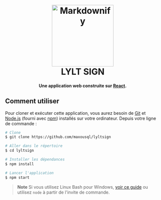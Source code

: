 <h1 align="center">
  <br>
  <a href="http://www.amitmerchant.com/electron-markdownify"><img src="https://raw.githubusercontent.com/amitmerchant1990/electron-markdownify/master/app/img/markdownify.png" alt="Markdownify" width="200"></a>
  <br>
  LYLT SIGN
  <br>
</h1>

<h4 align="center">Une application web construite sur <a href="https://fr.legacy.reactjs.org/" target="_blank">React</a>.</h4>

## Comment utiliser

Pour cloner et exécuter cette application, vous aurez besoin de [Git](https://git-scm.com) et [Node.js](https://nodejs.org/en/download/) (fourni avec [npm](http://npmjs.com)) installés sur votre ordinateur. Depuis votre ligne de commande :

```bash
# Clone 
$ git clone https://github.com/maxousql/lyltsign

# Aller dans le répertoire 
$ cd lyltsign

# Installer les dépendances
$ npm install

# Lancer l'application
$ npm start
```

> **Note**
> Si vous utilisez Linux Bash pour Windows, [voir ce guide](https://www.howtogeek.com/261575/how-to-run-graphical-linux-desktop-applications-from-windows-10s-bash-shell/) ou utilisez `node` à partir de l'invite de commande.